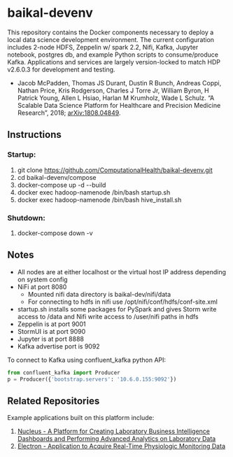 baikal-devenv
=============
This repository contains the Docker components necessary to deploy a local data science development environment. The current configuration includes 2-node HDFS, Zeppelin w/ spark 2.2, Nifi, Kafka, Jupyter notebook, postgres db, and example Python scripts to consume/produce Kafka. Applications and services are largely version-locked to match HDP v2.6.0.3 for development and testing.

* Jacob McPadden, Thomas JS Durant, Dustin R Bunch, Andreas Coppi, Nathan Price, Kris Rodgerson, Charles J Torre Jr, William Byron, H Patrick Young, Allen L Hsiao, Harlan M Krumholz, Wade L Schulz. “A Scalable Data Science Platform for Healthcare and Precision Medicine Research”, 2018; [arXiv:1808.04849](http://arxiv.org/abs/1808.04849).

Instructions
------------

### Startup:

1. git clone https://github.com/ComputationalHealth/baikal-devenv.git
2. cd baikal-devenv/compose
3. docker-compose up -d --build
4. docker exec hadoop-namenode /bin/bash startup.sh
5. docker exec hadoop-namenode /bin/bash hive_install.sh

### Shutdown:
1. docker-compose down -v

Notes
-----

- All nodes are at either localhost or the virtual host IP address depending on system config
- NiFi at port 8080
  - Mounted nifi data directory is baikal-dev/nifi/data
  - For connecting to hdfs in nifi use /opt/nifi/conf/hdfs/conf-site.xml
- startup.sh installs some packages for PySpark and gives Storm write access to /data and Nifi write access to /user/nifi paths in hdfs
- Zeppelin is at port 9001
- StormUI is at port 9090
- Jupyter is at port 8888
- Kafka advertise port is 9092

To connect to Kafka using confluent_kafka python API:

```python
from confluent_kafka import Producer
p = Producer({'bootstrap.servers': '10.6.0.155:9092'})
```

Related Repositories
----
Example applications built on this platform include:

1. [Nucleus - A Platform for Creating Laboratory Business Intelligence Dashboards and Performing Advanced Analytics on Laboratory Data](https://github.com/ComputationalHealth/nucleus)
2. [Electron - Application to Acquire Real-Time Physiologic Monitoring Data](https://github.com/ComputationalHealth/electron)
